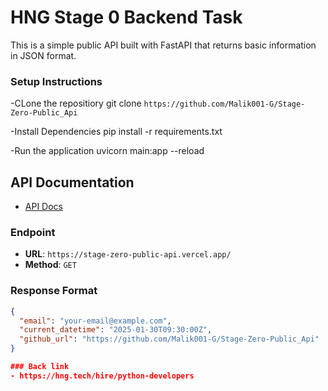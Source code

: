 # HNG Stage 0 Backend Task

This is a simple public API built with FastAPI that returns basic information in JSON format.

### Setup Instructions

-CLone the repositiory 
git clone `https://github.com/Malik001-G/Stage-Zero-Public_Api`

-Install Dependencies
pip install -r requirements.txt

-Run the application
uvicorn main:app --reload

## API Documentation
- [API Docs](https://stage-zero-public-api.vercel.app/docs)

### Endpoint

- **URL**: `https://stage-zero-public-api.vercel.app/`
- **Method**: `GET`

### Response Format
```json
{
  "email": "your-email@example.com",
  "current_datetime": "2025-01-30T09:30:00Z", 
  "github_url": "https://github.com/Malik001-G/Stage-Zero-Public_Api"
}

### Back link 
- https://hng.tech/hire/python-developers

